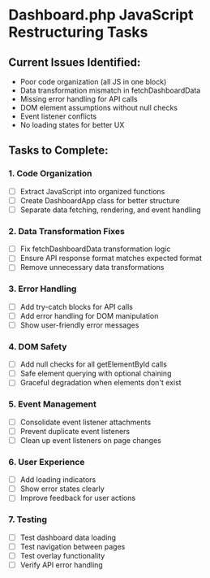# Dashboard.php JavaScript Restructuring Tasks

## Current Issues Identified:
- Poor code organization (all JS in one block)
- Data transformation mismatch in fetchDashboardData
- Missing error handling for API calls
- DOM element assumptions without null checks
- Event listener conflicts
- No loading states for better UX

## Tasks to Complete:

### 1. Code Organization
- [ ] Extract JavaScript into organized functions
- [ ] Create DashboardApp class for better structure
- [ ] Separate data fetching, rendering, and event handling

### 2. Data Transformation Fixes
- [ ] Fix fetchDashboardData transformation logic
- [ ] Ensure API response format matches expected format
- [ ] Remove unnecessary data transformations

### 3. Error Handling
- [ ] Add try-catch blocks for API calls
- [ ] Add error handling for DOM manipulation
- [ ] Show user-friendly error messages

### 4. DOM Safety
- [ ] Add null checks for all getElementById calls
- [ ] Safe element querying with optional chaining
- [ ] Graceful degradation when elements don't exist

### 5. Event Management
- [ ] Consolidate event listener attachments
- [ ] Prevent duplicate event listeners
- [ ] Clean up event listeners on page changes

### 6. User Experience
- [ ] Add loading indicators
- [ ] Show error states clearly
- [ ] Improve feedback for user actions

### 7. Testing
- [ ] Test dashboard data loading
- [ ] Test navigation between pages
- [ ] Test overlay functionality
- [ ] Verify API error handling
